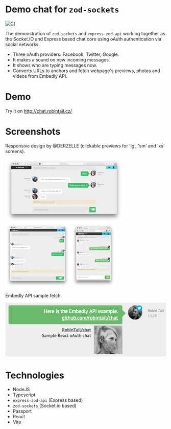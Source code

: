 # Demo chat for `zod-sockets`

[![CI](https://github.com/RobinTail/chat/actions/workflows/ci.yml/badge.svg)](https://github.com/RobinTail/chat/actions/workflows/ci.yml)

The demonstration of `zod-sockets` and `express-zod-api` working together as the Socket.IO and Express based chat core using oAuth authentication via social networks.

* Three oAuth providers: Facebook, Twitter, Google.
* It makes a sound on new incoming messages.
* It shows who are typing messages now.
* Converts URLs to anchors and fetch webpage's previews, photos and videos from Embedly API.

# Demo

Try it on http://chat.robintail.cz/

# Screenshots

Responsive design by @DERZELLE (clickable previews for 'lg', 'sm' and 'xs' screens). 

[![Chat log](https://raw.githubusercontent.com/RobinTail/chat/master/images/demo/chatlog-lg-preview.png)](https://raw.githubusercontent.com/RobinTail/chat/master/images/demo/chatlog-lg.png)
[![Chat log](https://raw.githubusercontent.com/RobinTail/chat/master/images/demo/chatlog-sm-preview.png)](https://raw.githubusercontent.com/RobinTail/chat/master/images/demo/chatlog-sm.png)
[![Chat log](https://raw.githubusercontent.com/RobinTail/chat/master/images/demo/chatlog-xs-preview.png)](https://raw.githubusercontent.com/RobinTail/chat/master/images/demo/chatlog-xs.png)

Embedly API sample fetch. 

![Emdebly API](https://raw.githubusercontent.com/RobinTail/chat/master/images/demo/embedly.png)

# Technologies

* NodeJS
* Typescript
* `express-zod-api` (Express based)
* `zod-sockets` (Socket.io based)
* Passport
* React
* Vite
